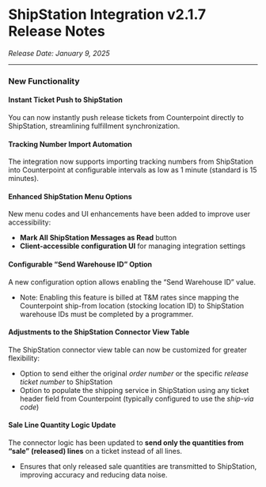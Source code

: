 # ShipStation Integration v2.1.7 Release Notes

_Release Date: January 9, 2025_

---

### New Functionality

#### Instant Ticket Push to ShipStation
You can now instantly push release tickets from Counterpoint directly to ShipStation, streamlining fulfillment synchronization.

#### Tracking Number Import Automation
The integration now supports importing tracking numbers from ShipStation into Counterpoint at configurable intervals as low as 1 minute (standard is 15 minutes).

#### Enhanced ShipStation Menu Options
New menu codes and UI enhancements have been added to improve user accessibility:

- **Mark All ShipStation Messages as Read** button  
- **Client-accessible configuration UI** for managing integration settings

#### Configurable “Send Warehouse ID” Option
A new configuration option allows enabling the “Send Warehouse ID” value.

- Note: Enabling this feature is billed at T&M rates since mapping the Counterpoint ship-from location (stocking location ID) to ShipStation warehouse IDs must be completed by a programmer.

#### Adjustments to the ShipStation Connector View Table
The ShipStation connector view table can now be customized for greater flexibility:

- Option to send either the original *order number* or the specific *release ticket number* to ShipStation  
- Option to populate the shipping service in ShipStation using any ticket header field from Counterpoint (typically configured to use the *ship-via code*)

#### Sale Line Quantity Logic Update
The connector logic has been updated to **send only the quantities from “sale” (released) lines** on a ticket instead of all lines.

- Ensures that only released sale quantities are transmitted to ShipStation, improving accuracy and reducing data noise.
